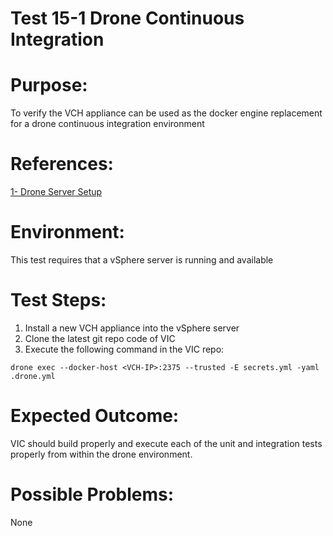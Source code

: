 Test 15-1 Drone Continuous Integration
=======

# Purpose:
To verify the VCH appliance can be used as the docker engine replacement for a drone continuous integration environment

# References:
[1- Drone Server Setup](http://readme.drone.io/setup/overview/)

# Environment:
This test requires that a vSphere server is running and available

# Test Steps:
1. Install a new VCH appliance into the vSphere server
2. Clone the latest git repo code of VIC
3. Execute the following command in the VIC repo:
```
drone exec --docker-host <VCH-IP>:2375 --trusted -E secrets.yml -yaml .drone.yml

```

# Expected Outcome:
VIC should build properly and execute each of the unit and integration tests properly from within the drone environment.

# Possible Problems:
None

